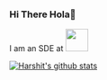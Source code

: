 ### Hi There Hola👋

<p aligh="center"> I am an SDE at <img height="40" src="https://www.milkbasket.com/assets/img/logo/mb-logo-horizontal.png"></p>

[![Harshit's github stats](https://github-readme-stats.vercel.app/api?username=HarshitChhipa&show_icons=true&include_all_commits=true&show_owner=true&bg_color=30,41295a,2F0743&title_color=fff&text_color=fff)](https://github.com/HarshitChhipa)
